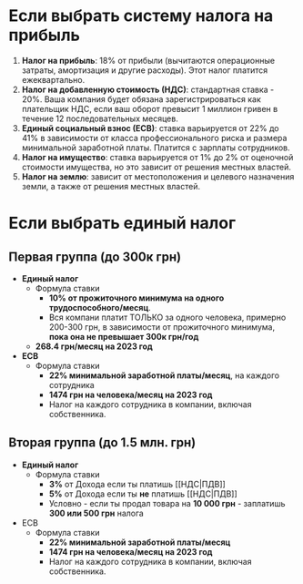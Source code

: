 # Если выбрать систему налога на прибыль
1.  **Налог на прибыль**: 18% от прибыли (вычитаются операционные затраты, амортизация и другие расходы). Этот налог платится ежеквартально.
2.  **Налог на добавленную стоимость (НДС)**: стандартная ставка - 20%. Ваша компания будет обязана зарегистрироваться как плательщик НДС, если ваш оборот превысит 1 миллион гривен в течение 12 последовательных месяцев.
3.  **Единый социальный взнос (ЕСВ)**: ставка варьируется от 22% до 41% в зависимости от класса профессионального риска и размера минимальной заработной платы. Платится с зарплаты сотрудников.
4.  **Налог на имущество**: ставка варьируется от 1% до 2% от оценочной стоимости имущества, но это зависит от решения местных властей.
5.  **Налог на землю**: зависит от местоположения и целевого назначения земли, а также от решения местных властей.

# Если выбрать единый налог
## Первая группа (до 300к грн)

-  **Единый налог**
	- Формула ставки
		- **10% от прожиточного минимума на одного трудоспособного/месяц**.
		- Вся компани платит ТОЛЬКО за одного человека, примерно 200-300 грн, в зависимости от  прожиточного минимума, **пока она не превышает 300к грн/год**
	- **268.4 грн/месяц на 2023 год**
-  **ЕСВ**
	- Формула ставки
		- **22% минимальной заработной платы/месяц**, на каждого сотрудника
		- **1474 грн на человека/месяц на 2023 год**
		- Налог на каждого сотрудника в компании, включая собственника.  

## Вторая группа (до 1.5 млн. грн)

- **Единый налог**
	- Формула ставки
		- **3%** от Дохода если ты платишь [[НДС|ПДВ]]
		- **5%** от Дохода если ты **не** платишь [[НДС|ПДВ]]
		- Условно - если ты продал товара на **10 000 грн** - заплатишь **300 или 500 грн** налога
- ЕСВ
	- Формула ставки
		- **22% минимальной заработной платы/месяц**
		- **1474 грн на человека/месяц на 2023 год**
		- Налог на каждого сотрудника в компании, включая собственника.  